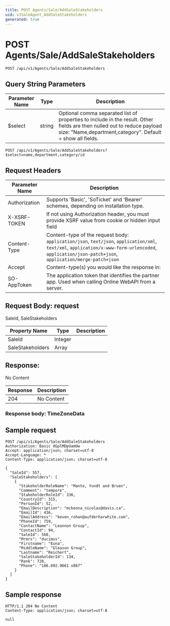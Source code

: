 ```yaml
---
title: POST Agents/Sale/AddSaleStakeholders
uid: v1SaleAgent_AddSaleStakeholders
generated: true
---
```


# POST Agents/Sale/AddSaleStakeholders

```http
POST /api/v1/Agents/Sale/AddSaleStakeholders
```









## Query String Parameters

| Parameter Name | Type |  Description |
|----------------|------|--------------|
| $select | string |  Optional comma separated list of properties to include in the result. Other fields are then nulled out to reduce payload size: "Name,department,category". Default = show all fields. |

```http
POST /api/v1/Agents/Sale/AddSaleStakeholders?$select=name,department,category/id
```


## Request Headers

| Parameter Name | Description |
|----------------|-------------|
| Authorization  | Supports 'Basic', 'SoTicket' and 'Bearer' schemes, depending on installation type. |
| X-XSRF-TOKEN   | If not using Authorization header, you must provide XSRF value from cookie or hidden input field |
| Content-Type | Content-type of the request body: `application/json`, `text/json`, `application/xml`, `text/xml`, `application/x-www-form-urlencoded`, `application/json-patch+json`, `application/merge-patch+json` |
| Accept         | Content-type(s) you would like the response in:  |
| SO-AppToken | The application token that identifies the partner app. Used when calling Online WebAPI from a server. |

## Request Body: request 

SaleId, SaleStakeholders 

| Property Name | Type |  Description |
|----------------|------|--------------|
| SaleId | Integer |  |
| SaleStakeholders | Array |  |

## Response:

No Content

| Response | Description |
|----------------|-------------|
| 204 | No Content |

### Response body: TimeZoneData


## Sample request

```http!
POST /api/v1/Agents/Sale/AddSaleStakeholders
Authorization: Basic dGplMDpUamUw
Accept: application/json; charset=utf-8
Accept-Language: *
Content-Type: application/json; charset=utf-8

{
  "SaleId": 557,
  "SaleStakeholders": [
    {
      "StakeholderRoleName": "Mante, Yundt and Bruen",
      "Comment": "tempore",
      "StakeholderRoleId": 336,
      "CountryId": 315,
      "PersonId": 52,
      "EmailDescription": "mckenna_nicolas@davis.ca",
      "EmailId": 436,
      "EmailAddress": "keven_rohan@aufderharwhite.com",
      "PhoneId": 759,
      "ContactName": "Leannon Group",
      "ContactId": 94,
      "SaleId": 568,
      "Mrmrs": "ducimus",
      "Firstname": "Euna",
      "MiddleName": "Gleason Group",
      "Lastname": "Reichert",
      "SaleStakeholderId": 134,
      "Rank": 728,
      "Phone": "186.692.9661 x867"
    }
  ]
}
```

## Sample response

```http_
HTTP/1.1 204 No Content
Content-Type: application/json; charset=utf-8

null
```